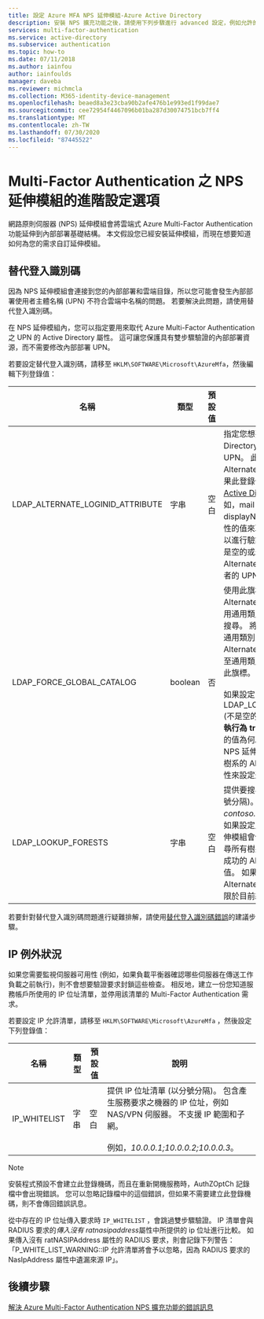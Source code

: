 ```yaml
---
title: 設定 Azure MFA NPS 延伸模組-Azure Active Directory
description: 安裝 NPS 擴充功能之後，請使用下列步驟進行 advanced 設定，例如允許的 IP 清單和 UPN 取代。
services: multi-factor-authentication
ms.service: active-directory
ms.subservice: authentication
ms.topic: how-to
ms.date: 07/11/2018
ms.author: iainfou
author: iainfoulds
manager: daveba
ms.reviewer: michmcla
ms.collection: M365-identity-device-management
ms.openlocfilehash: beaed8a3e23cba90b2afe476b1e993ed1f99dae7
ms.sourcegitcommit: cee72954f4467096b01ba287d30074751bcb7ff4
ms.translationtype: MT
ms.contentlocale: zh-TW
ms.lasthandoff: 07/30/2020
ms.locfileid: "87445522"
---
```

# <a name="advanced-configuration-options-for-the-nps-extension-for-multi-factor-authentication"></a>Multi-Factor Authentication 之 NPS 延伸模組的進階設定選項

網路原則伺服器 (NPS) 延伸模組會將雲端式 Azure Multi-Factor Authentication 功能延伸到內部部署基礎結構。 本文假設您已經安裝延伸模組，而現在想要知道如何為您的需求自訂延伸模組。 

## <a name="alternate-login-id"></a>替代登入識別碼

因為 NPS 延伸模組會連接到您的內部部署和雲端目錄，所以您可能會發生內部部署使用者主體名稱 (UPN) 不符合雲端中名稱的問題。 若要解決此問題，請使用替代登入識別碼。 

在 NPS 延伸模組內，您可以指定要用來取代 Azure Multi-Factor Authentication 之 UPN 的 Active Directory 屬性。 這可讓您保護具有雙步驟驗證的內部部署資源，而不需要修改內部部署 UPN。 

若要設定替代登入識別碼，請移至 `HKLM\SOFTWARE\Microsoft\AzureMfa`，然後編輯下列登錄值：

| 名稱 | 類型 | 預設值 | 說明 |
| ---- | ---- | ------------- | ----------- |
| LDAP_ALTERNATE_LOGINID_ATTRIBUTE | 字串 | 空白 | 指定您想要使用的 Active Directory 屬性名稱，而非 UPN。 此屬性用作 AlternateLoginId 屬性。 如果此登錄值設定為[有效的 Active Directory 屬性](https://msdn.microsoft.com/library/ms675090.aspx) (例如，mail 或 displayName)，則會使用屬性的值來取代使用者的 UPN 以進行驗證。 如果此登錄值是空的或未設定，則會停用 AlternateLoginId，並以使用者的 UPN 進行驗證。 |
| LDAP_FORCE_GLOBAL_CATALOG | boolean | 否 | 使用此旗標，可在查閱 AlternateLoginId 時強制使用通用類別目錄進行 LDAP 搜尋。 將網域控制站設定為通用類別目錄，並將 AlternateLoginId 屬性新增至通用類別目錄，然後啟用此旗標。 <br><br> 如果設定 LDAP_LOOKUP_FORESTS (不是空的)，則**此旗標會強制執行為 true**，不論登錄設定的值為何。 在此情況下，NPS 延伸模組需要使用每個樹系的 AlternateLoginId 屬性來設定通用類別目錄。 |
| LDAP_LOOKUP_FORESTS | 字串 | 空白 | 提供要搜尋的樹系清單 (以分號分隔)。 例如，*contoso.com;foobar.com*。 如果設定此登錄值，NPS 延伸模組會依列出順序反覆搜尋所有樹系，並傳回第一個成功的 AlternateLoginId 值。 如果未設定此登錄值，AlternateLoginId 查閱會侷限於目前網域。|

若要針對替代登入識別碼問題進行疑難排解，請使用[替代登入識別碼錯誤](howto-mfa-nps-extension-errors.md#alternate-login-id-errors)的建議步驟。

## <a name="ip-exceptions"></a>IP 例外狀況

如果您需要監視伺服器可用性 (例如，如果負載平衡器確認哪些伺服器在傳送工作負載之前執行)，則不會想要驗證要求封鎖這些檢查。 相反地，建立一份您知道服務帳戶所使用的 IP 位址清單，並停用該清單的 Multi-Factor Authentication 需求。

若要設定 IP 允許清單，請移至 `HKLM\SOFTWARE\Microsoft\AzureMfa` ，然後設定下列登錄值：

| 名稱 | 類型 | 預設值 | 說明 |
| ---- | ---- | ------------- | ----------- |
| IP_WHITELIST | 字串 | 空白 | 提供 IP 位址清單 (以分號分隔)。 包含產生服務要求之機器的 IP 位址，例如 NAS/VPN 伺服器。 不支援 IP 範圍和子網。 <br><br> 例如，*10.0.0.1;10.0.0.2;10.0.0.3*。

> [!NOTE]
> 安裝程式預設不會建立此登錄機碼，而且在重新開機服務時，AuthZOptCh 記錄檔中會出現錯誤。 您可以忽略記錄檔中的這個錯誤，但如果不需要建立此登錄機碼，則不會傳回錯誤訊息。

從中存在的 IP 位址傳入要求時 `IP_WHITELIST` ，會跳過雙步驟驗證。 IP 清單會與 RADIUS 要求的*傳入沒有 ratnasipaddress*屬性中所提供的 ip 位址進行比較。 如果傳入沒有 ratNASIPAddress 屬性的 RADIUS 要求，則會記錄下列警告：「P_WHITE_LIST_WARNING::IP 允許清單將會予以忽略，因為 RADIUS 要求的 NasIpAddress 屬性中遺漏來源 IP」。

## <a name="next-steps"></a>後續步驟

[解決 Azure Multi-Factor Authentication NPS 擴充功能的錯誤訊息](howto-mfa-nps-extension-errors.md)
